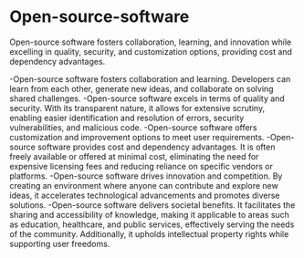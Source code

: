 # Open-source-software
 Open-source software fosters collaboration, learning, and innovation while excelling in quality, security, and customization options, providing cost and dependency advantages.

-Open-source software fosters collaboration and learning. Developers can learn from each other, generate new ideas, and collaborate on solving shared challenges.
-Open-source software excels in terms of quality and security. With its transparent nature, it allows for extensive scrutiny, enabling easier identification and resolution of errors, security vulnerabilities, and malicious code.
-Open-source software offers customization and improvement options to meet user requirements.
-Open-source software provides cost and dependency advantages. It is often freely available or offered at minimal cost, eliminating the need for expensive licensing fees and reducing reliance on specific vendors or platforms.
-Open-source software drives innovation and competition. By creating an environment where anyone can contribute and explore new ideas, it accelerates technological advancements and promotes diverse solutions.
-Open-source software delivers societal benefits. It facilitates the sharing and accessibility of knowledge, making it applicable to areas such as education, healthcare, and public services, effectively serving the needs of the community. Additionally, it upholds intellectual property rights while supporting user freedoms.
